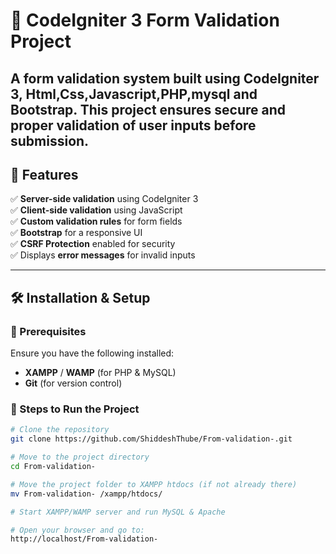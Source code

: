 # 📝 CodeIgniter 3 Form Validation Project

A form validation system built using **CodeIgniter 3, Html,Css,Javascript,PHP,mysql and Bootstrap**. This project ensures secure and proper validation of user inputs before submission.
---

## 🚀 Features
✅ **Server-side validation** using CodeIgniter 3  
✅ **Client-side validation** using JavaScript  
✅ **Custom validation rules** for form fields  
✅ **Bootstrap** for a responsive UI  
✅ **CSRF Protection** enabled for security  
✅ Displays **error messages** for invalid inputs  

---

## 🛠 Installation & Setup

### 🔹 Prerequisites
Ensure you have the following installed:
- **XAMPP** / **WAMP** (for PHP & MySQL)
- **Git** (for version control)

### 🔹 Steps to Run the Project
```bash
# Clone the repository
git clone https://github.com/ShiddeshThube/From-validation-.git

# Move to the project directory
cd From-validation-

# Move the project folder to XAMPP htdocs (if not already there)
mv From-validation- /xampp/htdocs/

# Start XAMPP/WAMP server and run MySQL & Apache

# Open your browser and go to:
http://localhost/From-validation-
